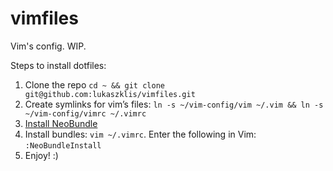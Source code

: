 vimfiles
==========

Vim's config. WIP.

Steps to install dotfiles:

1. Clone the repo ``cd ~ && git clone git@github.com:lukaszklis/vimfiles.git``
2. Create symlinks for vim’s files: ``ln -s ~/vim-config/vim ~/.vim && ln -s ~/vim-config/vimrc ~/.vimrc``
3. [Install NeoBundle](https://github.com/Shougo/neobundle.vim#1-install-neobundle)
4. Install bundles: ``vim ~/.vimrc``. Enter the following in Vim: ``:NeoBundleInstall``
5. Enjoy! :)
